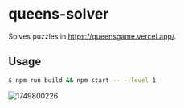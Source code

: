 # queens-solver

Solves puzzles in https://queensgame.vercel.app/.

## Usage

```bash
$ npm run build && npm start -- --level 1
```

![1749800226](https://github.com/user-attachments/assets/79c569aa-d745-4474-83f6-94eee1ed7af9)
